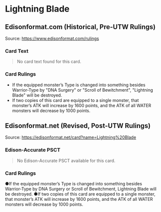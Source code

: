 # Lightning Blade

## Edisonformat.com (Historical, Pre-UTW Rulings)

Source: https://www.edisonformat.com/rulings

### Card Text

> No card text found for this card.

### Card Rulings

*   If the equipped monster’s Type is changed into something besides Warrior-Type by "DNA Surgery" or "Scroll of Bewitchment", "Lightning Blade" will be destroyed.
*   If two copies of this card are equipped to a single monster, that monster’s ATK will increase by 1600 points, and the ATK of all WATER monsters will decrease by 1000 points.

## Edisonformat.net (Revised, Post-UTW Rulings)

Source: https://edisonformat.net/card?name=Lightning%20Blade

### Edison-Accurate PSCT

> No Edison-Accurate PSCT available for this card.

### Card Rulings

●If the equipped monster’s Type is changed into something besides Warrior-Type by DNA Surgery or Scroll of Bewitchment, Lightning Blade will be destroyed.
●If two copies of this card are equipped to a single monster, that monster’s ATK will increase by 1600 points, and the ATK of all WATER monsters will decrease by 1000 points.
            